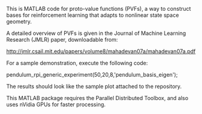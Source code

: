 This is MATLAB code for proto-value functions (PVFs), a way to construct bases for reinforcement learning that adapts to nonlinear state space geometry. 

A detailed overview of PVFs is given in the Journal of Machine Learning Research (JMLR) paper, downloadable from: 

http://jmlr.csail.mit.edu/papers/volume8/mahadevan07a/mahadevan07a.pdf

For a sample demonstration, execute the following code: 

pendulum_rpi_generic_experiment(50,20,8,'pendulum_basis_eigen');

The results should look like the sample plot attached to the repository. 

This MATLAB package requires the Parallel Distributed Toolbox, and also uses nVidia GPUs for faster processing. 

